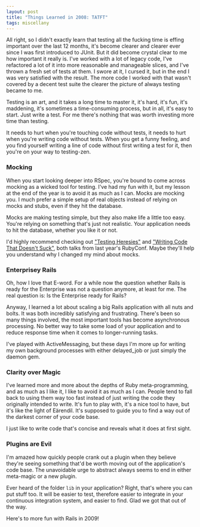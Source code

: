 ```yaml
---
layout: post
title: "Things Learned in 2008: TATFT"
tags: miscellany
---
```

All right, so I didn't exactly learn that testing all the fucking time is effing important over the last 12 months, it's become clearer and clearer ever since I was first introduced to JUnit. But it did become crystal clear to me how important it really is. I've worked with a lot of legacy code, I've refactored a lot of it into more reasonable and manageable slices, and I've thrown a fresh set of tests at them. I swore at it, I cursed it, but in the end I was very satisfied with the result. The more code I worked with that wasn't covered by a decent test suite the clearer the picture of always testing became to me.

Testing is an art, and it takes a long time to master it, it's hard, it's fun, it's maddening, it's sometimes a time-consuming process, but in all, it's easy to start. Just write a test. For me there's nothing that was worth investing more time than testing.

It needs to hurt when you're touching code without tests, it needs to hurt when you're writing code without tests. When you get a funny feeling, and you find yourself writing a line of code without first writing a test for it, then you're on your way to testing-zen.

### Mocking

When you start looking deeper into RSpec, you're bound to come across mocking as a wicked tool for testing. I've had my fun with it, but my lesson at the end of the year is to avoid it as much as I can. Mocks are mocking you. I much prefer a simple setup of real objects instead of relying on mocks and stubs, even if they hit the database.

Mocks are making testing simple, but they also make life a little too easy. You're relying on something that's just not realistic. Your application needs to hit the database, whether you like it or not.

I'd highly recommend checking out ["Testing Heresies"](http://rubyconf2008.confreaks.com/testing-heresies.html) and ["Writing Code That Doesn't Suck"](http://rubyconf2008.confreaks.com/writing-code-that-doesnt-suck.html), both talks from last year's RubyConf. Maybe they'll help you understand why I changed my mind about mocks.

### Enterprisey Rails

Oh, how I love that E-word. For a while now the question whether Rails is ready for the Enterprise was not a question anymore, at least for me. The real question is: Is the Enterprise ready for Rails?

Anyway, I learned a lot about scaling a big Rails application with all nuts and bolts. It was both incredibly satisfying and frustrating. There's been so many things involved, the most important tools has become asynchronous processing. No better way to take some load of your application and to reduce response time when it comes to longer-running tasks.

I've played with ActiveMessaging, but these days I'm more up for writing my own background processes with either delayed_job or just simply the daemon gem.

### Clarity over Magic

I've learned more and more about the depths of Ruby meta-programming, and as much as I like it, I like to avoid it as much as I can. People tend to fall back to using them way too fast instead of just writing the code they originally intended to write. It's fun to play with, it's a nice tool to have, but it's like the light of E&auml;rendil. It's supposed to guide you to find a way out of the darkest corner of your code base.

I just like to write code that's concise and reveals what it does at first sight.

### Plugins are Evil

I'm amazed how quickly people crank out a plugin when they believe they're seeing something that'd be worth moving out of the application's code base. The unavoidable urge to abstract always seems to end in either meta-magic or a new plugin.

Ever heard of the folder `lib` in your application? Right, that's where you can put stuff too. It will be easier to test, therefore easier to integrate in your continuous integration system, and easier to find. Glad we got that out of the way.

Here's to more fun with Rails in 2009!
